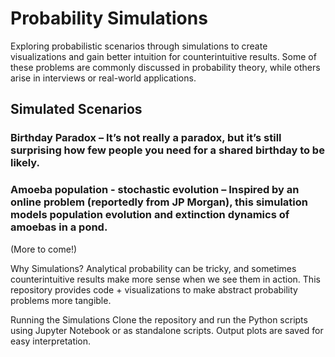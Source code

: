# Probability Simulations
Exploring probabilistic scenarios through simulations to create visualizations and gain better intuition for counterintuitive results. Some of these problems are commonly discussed in probability theory, while others arise in interviews or real-world applications.

## Simulated Scenarios
### Birthday Paradox – It’s not really a paradox, but it’s still surprising how few people you need for a shared birthday to be likely.

### Amoeba population - stochastic evolution – Inspired by an online problem (reportedly from JP Morgan), this simulation models population evolution and extinction dynamics of amoebas in a pond.

(More to come!)

Why Simulations?
Analytical probability can be tricky, and sometimes counterintuitive results make more sense when we see them in action. This repository provides code + visualizations to make abstract probability problems more tangible.

Running the Simulations
Clone the repository and run the Python scripts using Jupyter Notebook or as standalone scripts. Output plots are saved for easy interpretation.

